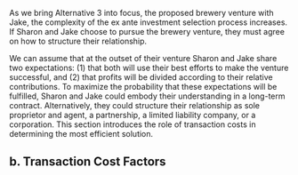 
As we bring Alternative 3 into focus, the proposed brewery venture with Jake, the complexity of the ex ante investment selection process increases. If Sharon and Jake choose to pursue the brewery venture, they must agree on how to structure their relationship.

We can assume that at the outset of their venture Sharon and Jake share two expectations: (1) that both will use their best efforts to make the venture successful, and (2) that profits will be divided according to their relative contributions. To maximize the probability that these expectations will be fulfilled, Sharon and Jake could embody their understanding in a long-term contract. Alternatively, they could structure their relationship as sole proprietor and agent, a partnership, a limited liability company, or a corporation. This section introduces the role of transaction costs in determining the most efficient solution.

## b. Transaction Cost Factors